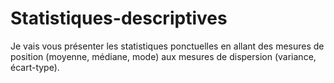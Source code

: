# Statistiques-descriptives
Je vais vous présenter les statistiques ponctuelles en allant des mesures de position (moyenne, médiane, mode) aux mesures de dispersion (variance, écart-type).
